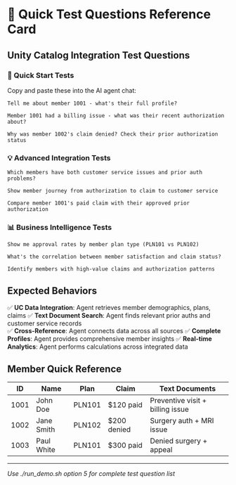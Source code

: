 # 🧪 Quick Test Questions Reference Card

## Unity Catalog Integration Test Questions

### 🚀 Quick Start Tests
Copy and paste these into the AI agent chat:

```
Tell me about member 1001 - what's their full profile?
```

```
Member 1001 had a billing issue - what was their recent authorization about?
```

```
Why was member 1002's claim denied? Check their prior authorization status
```

### 💡 Advanced Integration Tests

```
Which members have both customer service issues and prior auth problems?
```

```
Show member journey from authorization to claim to customer service
```

```
Compare member 1001's paid claim with their approved prior authorization
```

### 📊 Business Intelligence Tests

```
Show me approval rates by member plan type (PLN101 vs PLN102)
```

```
What's the correlation between member satisfaction and claim status?
```

```
Identify members with high-value claims and authorization patterns
```

## Expected Behaviors

✅ **UC Data Integration**: Agent retrieves member demographics, plans, claims
✅ **Text Document Search**: Agent finds relevant prior auths and customer service records  
✅ **Cross-Reference**: Agent connects data across all sources
✅ **Complete Profiles**: Agent provides comprehensive member insights
✅ **Real-time Analytics**: Agent performs calculations across integrated data

## Member Quick Reference

| ID | Name | Plan | Claim | Text Documents |
|----|------|------|-------|----------------|
| 1001 | John Doe | PLN101 | $120 paid | Preventive visit + billing issue |
| 1002 | Jane Smith | PLN102 | $200 denied | Surgery auth + MRI issue |
| 1003 | Paul White | PLN101 | $300 paid | Denied surgery + appeal |

---
*Use ./run_demo.sh option 5 for complete test question list*
